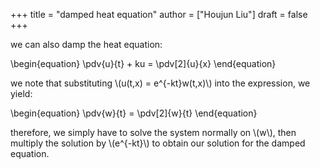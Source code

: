 +++
title = "damped heat equation"
author = ["Houjun Liu"]
draft = false
+++

we can also damp the heat equation:

\begin{equation}
\pdv{u}{t} + ku = \pdv[2]{u}{x}
\end{equation}

we note that substituting \\(u(t,x) = e^{-kt}w(t,x)\\) into the expression, we yield:

\begin{equation}
\pdv{w}{t} = \pdv[2]{w}{t}
\end{equation}

therefore, we simply have to solve the system normally on \\(w\\), then multiply the solution by \\(e^{-kt}\\) to obtain our solution for the damped equation.
